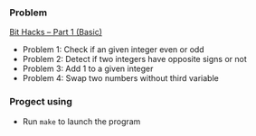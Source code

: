 ### Problem

[Bit Hacks – Part 1 (Basic)](http://www.techiedelight.com/bit-hacks-part-1-basic/#P2)

* Problem 1: Check if an given integer even or odd
* Problem 2: Detect if two integers have opposite signs or not
* Problem 3: Add 1 to a given integer
* Problem 4: Swap two numbers without third variable

### Progect using

* Run `make` to launch the program
